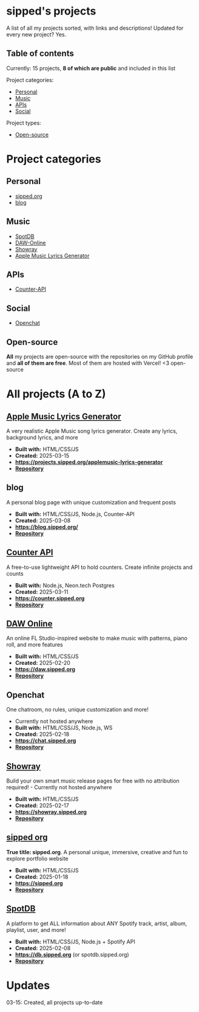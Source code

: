 # sipped's projects
A list of all my projects sorted, with links and descriptions! Updated for every new project? Yes.

## Table of contents
Currently: 15 projects, **8 of which are public** and included in this list

Project categories:
- [Personal](#personal)
- [Music](#music)
- [APIs](#apis)
- [Social](#social)

Project types:
- [Open-source](#open-source)

# Project categories

## Personal
- [sipped.org](#sipped-org)
- [blog](#blog)

## Music
- [SpotDB](#spotdb)
- [DAW-Online](#daw-online)
- [Showray](#showray)
- [Apple Music Lyrics Generator](#apple-music-lyrics-generator)

## APIs
- [Counter-API](#counter-api)

## Social
- [Openchat](#openchat)

## Open-source
**All** my projects are open-source with the repositories on my GitHub profile and **all of them are free**. Most of them are hosted with Vercel! <3 open-source

# All projects (A to Z)

## [Apple Music Lyrics Generator](https://projects.sipped.org/applemusic-lyrics-generator)
A very realistic Apple Music song lyrics generator. Create any lyrics, background lyrics, and more
- **Built with:** HTML/CSS/JS
- **Created:** 2025-03-15
- **https://projects.sipped.org/applemusic-lyrics-generator**
- [**Repository**](https://github.com/sippedaway/applemusic-lyrics-generator)

## blog
A personal blog page with unique customization and frequent posts
- **Built with:** HTML/CSS/JS, Node.js, Counter-API
- **Created:** 2025-03-08
- **https://blog.sipped.org/**
- [**Repository**](https://github.com/sippedaway/blog)

## [Counter API](https://counter.sipped.org)
A free-to-use lightweight API to hold counters. Create infinite projects and counts
- **Built with:** Node.js, Neon.tech Postgres
- **Created:** 2025-03-11
- **https://counter.sipped.org** 
- [**Repository**](https://github.com/sippedaway/counter-api)

## [DAW Online](https://daw.sipped.org)
An online FL Studio-inspired website to make music with patterns, piano roll, and more features
- **Built with:** HTML/CSS/JS
- **Created:** 2025-02-20
- **https://daw.sipped.org** 
- [**Repository**](https://github.com/sippedaway/daw-online)

## Openchat
One chatroom, no rules, unique customization and more!
- Currently not hosted anywhere
- **Built with:** HTML/CSS/JS, Node.js, WS
- **Created:** 2025-02-18
- **https://chat.sipped.org** 
- [**Repository**](https://github.com/sippedaway/openchat)

## [Showray](https://showray.sipped.org)
Build your own smart music release pages for free with no attribution required! - Currently not hosted anywhere
- **Built with:** HTML/CSS/JS
- **Created:** 2025-02-17
- **https://showray.sipped.org** 
- [**Repository**](https://github.com/sippedaway/showray)

## [sipped org](https://sipped.org)
**True title: sipped.org**. A personal unique, immersive, creative and fun to explore portfolio website
- **Built with:** HTML/CSS/JS
- **Created:** 2025-01-18
- **https://sipped.org**
- [**Repository**](https://github.com/sippedaway/sipped-org)

## [SpotDB](https://db.sipped.org)
A platform to get ALL information about ANY Spotify track, artist, album, playlist, user, and more!
- **Built with:** HTML/CSS/JS, Node.js + Spotify API
- **Created:** 2025-02-08
- **https://db.sipped.org** (or spotdb.sipped.org)
- [**Repository**](https://github.com/sippedaway/spotdb)

# Updates
03-15: Created, all projects up-to-date

